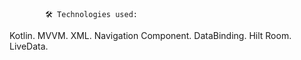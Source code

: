             🛠️ Technologies used:
Kotlin.
MVVM.
XML.
Navigation Component.
DataBinding.
Hilt
Room. 
LiveData.
